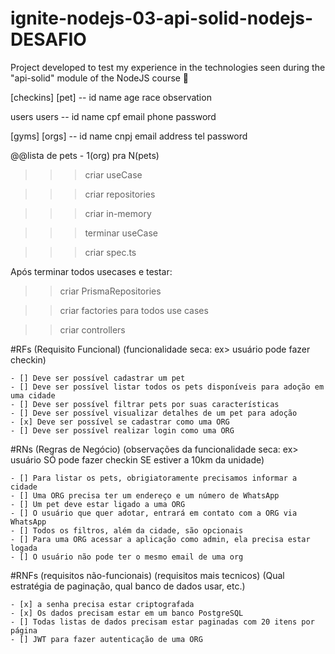 # ignite-nodejs-03-api-solid-nodejs-DESAFIO
Project developed to test my experience in the technologies seen during the "api-solid" module of the NodeJS course 🎉


[checkins] 
[pet] -- id
name
age
race 
observation

users
users -- id
name
cpf
email
phone
password

[gyms]
[orgs] -- id
name
cnpj
email
address
tel
password

@@lista de pets - 1(org) pra N(pets)


>>> criar useCase

>>> criar repositories

>>> criar in-memory 

>>> terminar useCase

>>> criar spec.ts

Após terminar todos usecases e testar:
>> criar PrismaRepositories

>> criar factories para todos use cases

>> criar controllers

#RFs (Requisito Funcional) (funcionalidade seca: ex> usuário pode fazer checkin)

	- [] Deve ser possível cadastrar um pet
	- [] Deve ser possível listar todos os pets disponíveis para adoção em uma cidade
	- [] Deve ser possível filtrar pets por suas características
	- [] Deve ser possível visualizar detalhes de um pet para adoção
	- [x] Deve ser possível se cadastrar como uma ORG
	- [] Deve ser possível realizar login como uma ORG

#RNs (Regras de Negócio) (observações da funcionalidade seca: ex> usuário SÓ pode fazer checkin SE estiver a 10km da unidade)

	- [] Para listar os pets, obrigiatoramente precisamos informar a cidade 
	- [] Uma ORG precisa ter um endereço e um número de WhatsApp
	- [] Um pet deve estar ligado a uma ORG
	- [] O usuário que quer adotar, entrará em contato com a ORG via WhatsApp
	- [] Todos os filtros, além da cidade, são opcionais
	- [] Para uma ORG acessar a aplicação como admin, ela precisa estar logada
	- [] O usuário não pode ter o mesmo email de uma org

#RNFs (requisitos não-funcionais) (requisitos mais tecnicos) (Qual estratégia de paginação, qual banco de dados usar, etc.)

	- [x] a senha precisa estar criptografada
	- [x] Os dados precisam estar em um banco PostgreSQL
	- [] Todas listas de dados precisam estar paginadas com 20 itens por página
	- [] JWT para fazer autenticação de uma ORG